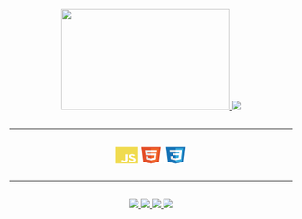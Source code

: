 <br>
<div align="center">
  <a href="https://github.com/klvgk">
   <img height="180em" src="https://github-production-user-asset-6210df.s3.amazonaws.com/25831261/257619938-24c63734-c49a-4c1a-aa1e-dc82cbb89dad.gif" width="300em" /> 
  </a>
  <a href="https://github.com/klvgk">
   <img height="180em" src="https://github-readme-stats-git-master-klvgk.vercel.app/api/top-langs/?username=klvgk&layout=donut&theme=dark" />
  </a>
</div>
<br>

---
<div style="display: inline_block" align="center"><br>
  <img align="center" alt="Js" height="30" width="40" src="https://raw.githubusercontent.com/devicons/devicon/master/icons/javascript/javascript-plain.svg">
  <img align="center" alt="HTML" height="30" width="40" src="https://raw.githubusercontent.com/devicons/devicon/master/icons/html5/html5-original.svg">
  <img align="center" alt="CSS" height="30" width="40" src="https://raw.githubusercontent.com/devicons/devicon/master/icons/css3/css3-original.svg">
</div>
<br>

---

<br>
<div align="center"> 
  <a href="https://www.linkedin.com/in/kelvin-gk-061a83261/" target="_blank">
    <img src="https://img.shields.io/badge/-LinkedIn-%230077B5?style=for-the-badge&logo=linkedin&logoColor=white" target="_blank">
  </a> 
  <a href="mailto:klv.gonzaga@gmail.com">
    <img src="https://img.shields.io/badge/-Gmail-%23333?style=for-the-badge&logo=gmail&logoColor=white" target="_blank">
  </a>

  <a href="https://www.youtube.com/channel/UCwWYDmEq_dnB8cAwcrCTgAQ" target="_blank">
    <img src="https://img.shields.io/badge/YouTube-FF0000?style=for-the-badge&logo=youtube&logoColor=white" target="_blank">
  </a>
  <a href="https://pt.stackoverflow.com/users/332980/klvgk" target="_blank">
    <img src="https://img.shields.io/badge/Stack_Overflow-FE7A16?style=for-the-badge&logo=stack-overflow&logoColor=white" target="_blank">
  </a>
  
</div>

